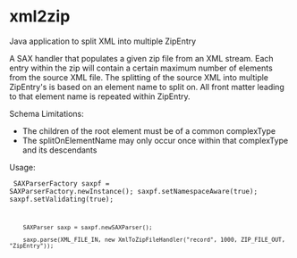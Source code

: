 # xml2zip
Java application to split XML into multiple ZipEntry

 A SAX handler that populates a given zip file from an XML stream.  Each entry
  within the zip will contain a certain maximum number of elements from the
  source XML file.  The splitting of the source XML into multiple ZipEntry's
  is based on an element name to split on. All front matter leading to that
  element name is repeated within ZipEntry.

  Schema Limitations:
   * The children of the root element must be of a common complexType
   * The splitOnElementName may only occur once within that complexType and its descendants

  Usage:<pre><code>
    SAXParserFactory saxpf = SAXParserFactory.newInstance();
        saxpf.setNamespaceAware(true);
        saxpf.setValidating(true);

        SAXParser saxp = saxpf.newSAXParser();

        saxp.parse(XML_FILE_IN, new XmlToZipFileHandler("record", 1000, ZIP_FILE_OUT, "ZipEntry"));
